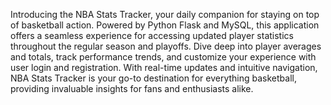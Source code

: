Introducing the NBA Stats Tracker, your daily companion for staying on top of basketball action. Powered by Python Flask and MySQL, this application offers a seamless experience for accessing updated player statistics throughout the regular season and playoffs. Dive deep into player averages and totals, track performance trends, and customize your experience with user login and registration. With real-time updates and intuitive navigation, NBA Stats Tracker is your go-to destination for everything basketball, providing invaluable insights for fans and enthusiasts alike.
